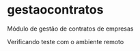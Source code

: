 # gestaocontratos

Módulo de gestão de contratos de empresas

Verificando teste com o ambiente remoto